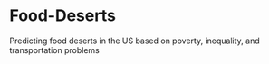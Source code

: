 # Food-Deserts
Predicting food deserts in the US based on poverty, inequality, and transportation problems
